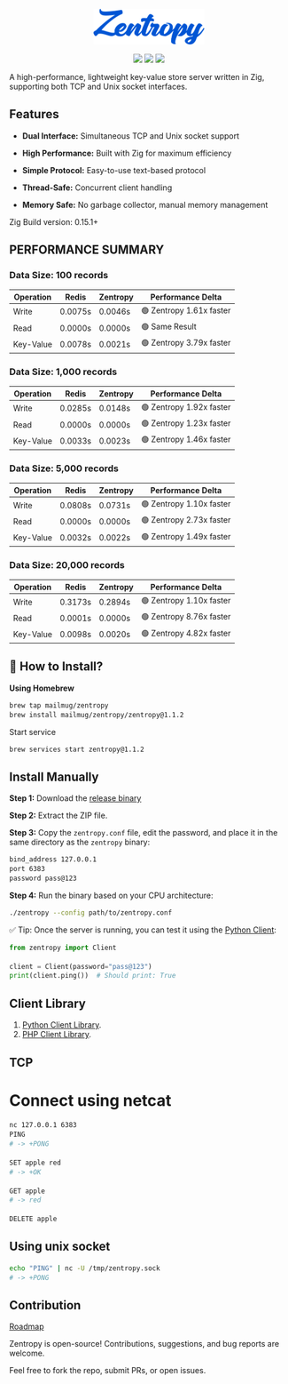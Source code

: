 <p align="center"><a href="#logo"><img src="https://raw.githubusercontent.com/mailmug/zentropy/main/logo.png" width="200" alt="Zentropy Logo"></a></p>
<p align="center">
    <a href="https://github.com/mailmug/zentropy/releases/latest"><img src="https://badgen.net/github/release/mailmug/zentropy" /></a>
    <a href="LICENSE"><img src="https://badgen.net/github/license/mailmug/zentropy" /></a>
    <a href="https://github.com/mailmug/zentropy"><img src="https://badgen.net/badge/project/zentropy/blue" /></a>
</p>


A high-performance, lightweight key-value store server written in Zig, supporting both TCP and Unix socket interfaces.

## Features
- **Dual Interface:** Simultaneous TCP and Unix socket support

- **High Performance:** Built with Zig for maximum efficiency

- **Simple Protocol:** Easy-to-use text-based protocol

- **Thread-Safe:** Concurrent client handling

- **Memory Safe:** No garbage collector, manual memory management

Zig Build version: 0.15.1+

## PERFORMANCE SUMMARY

### Data Size: 100 records

| Operation   | Redis    | Zentropy | Performance Delta |
|-------------|----------|----------|-------------------|
| Write       | 0.0075s  | 0.0046s  | 🟢 Zentropy 1.61x faster |
| Read        | 0.0000s  | 0.0000s  | 🟢 Same Result |
| Key-Value   | 0.0078s  | 0.0021s  | 🟢 Zentropy 3.79x faster |

### Data Size: 1,000 records

| Operation   | Redis    | Zentropy | Performance Delta |
|-------------|----------|----------|-------------------|
| Write       | 0.0285s  | 0.0148s  | 🟢 Zentropy 1.92x faster |
| Read        | 0.0000s  | 0.0000s  | 🟢 Zentropy 1.23x faster |
| Key-Value   | 0.0033s  | 0.0023s  | 🟢 Zentropy 1.46x faster |

### Data Size: 5,000 records

| Operation   | Redis    | Zentropy | Performance Delta |
|-------------|----------|----------|-------------------|
| Write       | 0.0808s  | 0.0731s  | 🟢 Zentropy 1.10x faster |
| Read        | 0.0000s  | 0.0000s  | 🟢 Zentropy 2.73x faster |
| Key-Value   | 0.0032s  | 0.0022s  | 🟢 Zentropy 1.49x faster |

### Data Size: 20,000 records

| Operation   | Redis    | Zentropy | Performance Delta |
|-------------|----------|----------|-------------------|
| Write       | 0.3173s  | 0.2894s  | 🟢 Zentropy 1.10x faster |
| Read        | 0.0001s  | 0.0000s  | 🟢 Zentropy 8.76x faster |
| Key-Value   | 0.0098s  | 0.0020s  | 🟢 Zentropy 4.82x faster |


## 🧩 How to Install?
**Using Homebrew**
```bash
brew tap mailmug/zentropy
brew install mailmug/zentropy/zentropy@1.1.2
```
Start service
```bash
brew services start zentropy@1.1.2
```
## Install Manually
**Step 1:** Download the [release binary](https://github.com/mailmug/zentropy/releases/tag/v1.0.0)

**Step 2:** Extract the ZIP file.

**Step 3:** Copy the `zentropy.conf` file, edit the password, and place it in the same directory as the `zentropy` binary:

```bash
bind_address 127.0.0.1
port 6383
password pass@123
```
**Step 4:** Run the binary based on your CPU architecture:
```bash
./zentropy --config path/to/zentropy.conf
```

✅ Tip: Once the server is running, you can test it using the [Python Client](https://pypi.org/project/zentropy-py/):
```python
from zentropy import Client

client = Client(password="pass@123")
print(client.ping())  # Should print: True
```

## Client Library
1. [Python Client Library](https://pypi.org/project/zentropy-py/).
2. [PHP Client Library](https://packagist.org/packages/mailmug/zentropy-php).

## TCP

# Connect using netcat
```bash
nc 127.0.0.1 6383
PING
# -> +PONG

SET apple red
# -> +OK

GET apple
# -> red

DELETE apple
```


## Using unix socket
```bash
echo "PING" | nc -U /tmp/zentropy.sock
# -> +PONG
```

## Contribution
[Roadmap](https://github.com/mailmug/zentropy/issues/9)

Zentropy is open-source! Contributions, suggestions, and bug reports are welcome.

Feel free to fork the repo, submit PRs, or open issues.
